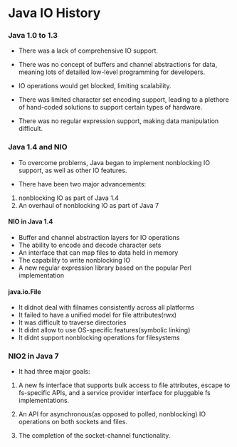 # Java IO History

### Java 1.0 to 1.3

* There was a lack of comprehensive IO support.

- There was no concept of buffers and channel abstractions for data, meaning
  lots of detailed low-level programming for developers.

- IO operations would get blocked, limiting scalability.

- There was limited character set encoding support, leading to a plethore of
  hand-coded solutions to support certain types of hardware.

- There was no regular expression support, making data manipulation difficult.


### Java 1.4 and NIO

- To overcome problems, Java began to implement nonblocking IO support, as well
  as other IO features.

- There have been two major advancements:

1. nonblocking IO as part of Java 1.4
2. An overhaul of nonblocking IO as part of Java 7

#### NIO in Java 1.4

- Buffer and channel abstraction layers for IO operations
- The ability to encode and decode character sets
- An interface that can map files to data held in memory
- The capability to write nonblocking IO
- A new regular expression library based on the popular Perl implementation

#### java.io.File

- It didnot deal with filnames consistently across all platforms
- It failed to have a unified model for file attributes(rwx)
- It was difficult to traverse directories
- It didnt allow to use OS-specific features(symbolic linking)
- It didnt support nonblocking operations for filesystems

### NIO2 in Java 7

- It had three major goals:

1. A new fs interface that supports bulk access to file attributes, escape to
   fs-specific APIs, and a service provider interface for pluggable fs implementations.

2. An API for asynchronous(as opposed to polled, nonblocking) IO operations on
   both sockets and files.

3. The completion of the socket-channel functionality.
